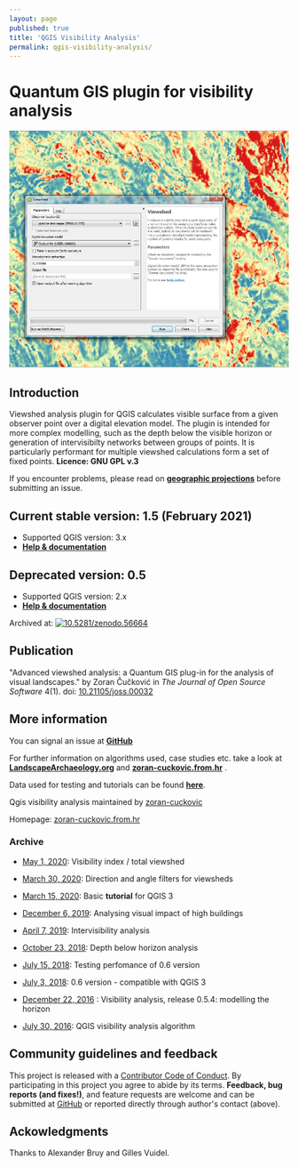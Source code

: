 ```yaml
---
layout: page
published: true
title: 'QGIS Visibility Analysis'
permalink: qgis-visibility-analysis/
---
```


Quantum GIS plugin for visibility analysis
======================

![screenshot](images/screenshot.jpg)

## Introduction
Viewshed analysis plugin for QGIS calculates visible surface from a given observer point over a digital elevation model. The plugin is intended for more complex modelling, such as the depth below the visible horizon or generation of intervisibilty networks between groups of points. It is particularly performant for multiple viewshed calculations form a set of fixed points.
**Licence: GNU GPL v.3**  

If you encounter problems, please read on **[geographic projections](https://landscapearchaeology.org/2020/wgs/)** before submitting an issue. 

## Current stable version: 1.5 (February 2021)
- Supported QGIS version: 3.x
- [**Help & documentation**](https://zoran-cuckovic.github.io/QGIS-visibility-analysis/help_qgis3.html)

## Deprecated version: 0.5 
- Supported QGIS version: 2.x
- [**Help & documentation**](https://zoran-cuckovic.github.io/QGIS-visibility-analysis/help_qgis2.html)
  
Archived at: [![10.5281/zenodo.56664](https://zenodo.org/badge/22929/zoran-cuckovic/QGIS-visibility-analysis.svg)](https://zenodo.org/badge/latestdoi/22929/zoran-cuckovic/QGIS-visibility-analysis)

## Publication

"Advanced viewshed analysis: a Quantum GIS plug-in for the analysis of visual landscapes." by Zoran Čučković in *The Journal of Open Source Software* 4(1). doi: [10.21105/joss.00032](http://joss.theoj.org/papers/10.21105/joss.00032)

## More information

You can signal an issue at **[GitHub](https://github.com/zoran-cuckovic/QGIS-visibility-analysis/issues)**

For further information on algorithms used, case studies etc. take a look at **[LandscapeArchaeology.org]( http://landscapearchaeology.org)** and **[zoran-cuckovic.from.hr](http://zoran-cuckovic.from.hr)** .

Data used for testing and tutorials can be found **[here](https://github.com/zoran-cuckovic/QGIS-visibility-analysis/tree/test-data/)**.

Qgis visibility analysis maintained by [zoran-cuckovic](https://github.com/zoran-cuckovic)

Homepage: [zoran-cuckovic.from.hr](http://zoran-cuckovic.from.hr)


### Archive 

- [May 1, 2020](https://landscapearchaeology.org/2020/visibility-index/): Visibility index / total viewshed

- [March 30, 2020](https://landscapearchaeology.org/2020/direction-viewshed/): Direction and angle filters for viewsheds

- [March 15, 2020](https://landscapearchaeology.org/2020/viewshed-tutorial): Basic **tutorial** for QGIS 3

- [December 6, 2019](https://landscapearchaeology.org/2019/visual-impact-analysis/): Analysing visual impact of high buildings

- [April 7, 2019](https://landscapearchaeology.org/2019/intervisibility-qgis/): Intervisibility analysis 

- [October 23, 2018](https://landscapearchaeology.org/2018/depth-below-horizon): Depth below horizon analysis

- [July 15, 2018]( https://landscapearchaeology.org/2018/visibility-test-nuraghi/): Testing perfomance of 0.6 version

- [July 3, 2018](http://landscapearchaeology.org/2018/visibility-analysis-0-6/): 0.6 version - compatible with QGIS 3 

- [December 22, 2016](http://landscapearchaeology.org/2018/qgis-visibility-054/) : Visibility analysis, release 0.5.4: modelling the horizon

- [July 30, 2016](http://landscapearchaeology.org/2018/qgis-visibility-analysis-algorithm/): QGIS visibility analysis algorithm


## Community guidelines and feedback

This project is released with a [Contributor Code of Conduct](https://github.com/zoran-cuckovic/QGIS-visibility-analysis/blob/master/Contributor_code.md). By participating in this project you agree to abide by its terms. **Feedback, bug reports (and fixes!)**, and feature requests are welcome and can be submitted at [GitHub](https://github.com/zoran-cuckovic/QGIS-visibility-analysis/issues) or reported directly through author's contact (above).


## Ackowledgments

Thanks to Alexander Bruy and Gilles Vuidel.
